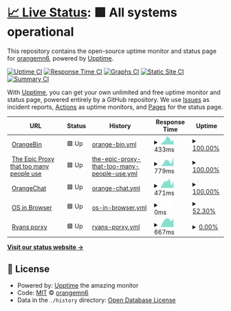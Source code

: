 # [📈 Live Status](https://orangemn6.github.io/uptime-monitor): <!--live status--> **🟩 All systems operational**

This repository contains the open-source uptime monitor and status page for [orangemn6](https://orangemn6.xyz), powered by [Upptime](https://github.com/upptime/upptime).

[![Uptime CI](https://github.com/orangemn6/uptime-monitor/workflows/Uptime%20CI/badge.svg)](https://github.com/orangemn6/uptime-monitor/actions?query=workflow%3A%22Uptime+CI%22)
[![Response Time CI](https://github.com/orangemn6/uptime-monitor/workflows/Response%20Time%20CI/badge.svg)](https://github.com/orangemn6/uptime-monitor/actions?query=workflow%3A%22Response+Time+CI%22)
[![Graphs CI](https://github.com/orangemn6/uptime-monitor/workflows/Graphs%20CI/badge.svg)](https://github.com/orangemn6/uptime-monitor/actions?query=workflow%3A%22Graphs+CI%22)
[![Static Site CI](https://github.com/orangemn6/uptime-monitor/workflows/Static%20Site%20CI/badge.svg)](https://github.com/orangemn6/uptime-monitor/actions?query=workflow%3A%22Static+Site+CI%22)
[![Summary CI](https://github.com/orangemn6/uptime-monitor/workflows/Summary%20CI/badge.svg)](https://github.com/orangemn6/uptime-monitor/actions?query=workflow%3A%22Summary+CI%22)

With [Upptime](https://upptime.js.org), you can get your own unlimited and free uptime monitor and status page, powered entirely by a GitHub repository. We use [Issues](https://github.com/orangemn6/uptime-monitor/issues) as incident reports, [Actions](https://github.com/orangemn6/uptime-monitor/actions) as uptime monitors, and [Pages](https://orangemn6.github.io/uptime-monitor) for the status page.

<!--start: status pages-->
<!-- This summary is generated by Upptime (https://github.com/upptime/upptime) -->
<!-- Do not edit this manually, your changes will be overwritten -->
<!-- prettier-ignore -->
| URL | Status | History | Response Time | Uptime |
| --- | ------ | ------- | ------------- | ------ |
| <img alt="" src="https://favicons.githubusercontent.com/bin.orangemn6.xyz" height="13"> [OrangeBin](https://bin.orangemn6.xyz) | 🟩 Up | [orange-bin.yml](https://github.com/orangemn6/uptime-monitor/commits/HEAD/history/orange-bin.yml) | <details><summary><img alt="Response time graph" src="./graphs/orange-bin/response-time-week.png" height="20"> 433ms</summary><br><a href="https://status.orangemn6.xyz/history/orange-bin"><img alt="Response time 1306" src="https://img.shields.io/endpoint?url=https%3A%2F%2Fraw.githubusercontent.com%2Forangemn6%2Fuptime-monitor%2FHEAD%2Fapi%2Forange-bin%2Fresponse-time.json"></a><br><a href="https://status.orangemn6.xyz/history/orange-bin"><img alt="24-hour response time 411" src="https://img.shields.io/endpoint?url=https%3A%2F%2Fraw.githubusercontent.com%2Forangemn6%2Fuptime-monitor%2FHEAD%2Fapi%2Forange-bin%2Fresponse-time-day.json"></a><br><a href="https://status.orangemn6.xyz/history/orange-bin"><img alt="7-day response time 433" src="https://img.shields.io/endpoint?url=https%3A%2F%2Fraw.githubusercontent.com%2Forangemn6%2Fuptime-monitor%2FHEAD%2Fapi%2Forange-bin%2Fresponse-time-week.json"></a><br><a href="https://status.orangemn6.xyz/history/orange-bin"><img alt="30-day response time 1549" src="https://img.shields.io/endpoint?url=https%3A%2F%2Fraw.githubusercontent.com%2Forangemn6%2Fuptime-monitor%2FHEAD%2Fapi%2Forange-bin%2Fresponse-time-month.json"></a><br><a href="https://status.orangemn6.xyz/history/orange-bin"><img alt="1-year response time 1306" src="https://img.shields.io/endpoint?url=https%3A%2F%2Fraw.githubusercontent.com%2Forangemn6%2Fuptime-monitor%2FHEAD%2Fapi%2Forange-bin%2Fresponse-time-year.json"></a></details> | <details><summary><a href="https://status.orangemn6.xyz/history/orange-bin">100.00%</a></summary><a href="https://status.orangemn6.xyz/history/orange-bin"><img alt="All-time uptime 88.27%" src="https://img.shields.io/endpoint?url=https%3A%2F%2Fraw.githubusercontent.com%2Forangemn6%2Fuptime-monitor%2FHEAD%2Fapi%2Forange-bin%2Fuptime.json"></a><br><a href="https://status.orangemn6.xyz/history/orange-bin"><img alt="24-hour uptime 100.00%" src="https://img.shields.io/endpoint?url=https%3A%2F%2Fraw.githubusercontent.com%2Forangemn6%2Fuptime-monitor%2FHEAD%2Fapi%2Forange-bin%2Fuptime-day.json"></a><br><a href="https://status.orangemn6.xyz/history/orange-bin"><img alt="7-day uptime 100.00%" src="https://img.shields.io/endpoint?url=https%3A%2F%2Fraw.githubusercontent.com%2Forangemn6%2Fuptime-monitor%2FHEAD%2Fapi%2Forange-bin%2Fuptime-week.json"></a><br><a href="https://status.orangemn6.xyz/history/orange-bin"><img alt="30-day uptime 96.33%" src="https://img.shields.io/endpoint?url=https%3A%2F%2Fraw.githubusercontent.com%2Forangemn6%2Fuptime-monitor%2FHEAD%2Fapi%2Forange-bin%2Fuptime-month.json"></a><br><a href="https://status.orangemn6.xyz/history/orange-bin"><img alt="1-year uptime 88.27%" src="https://img.shields.io/endpoint?url=https%3A%2F%2Fraw.githubusercontent.com%2Forangemn6%2Fuptime-monitor%2FHEAD%2Fapi%2Forange-bin%2Fuptime-year.json"></a></details>
| <img alt="" src="https://favicons.githubusercontent.com/68656e647279646564.cf" height="13"> [The Epic Proxy that too many people use](https://68656e647279646564.cf/) | 🟩 Up | [the-epic-proxy-that-too-many-people-use.yml](https://github.com/orangemn6/uptime-monitor/commits/HEAD/history/the-epic-proxy-that-too-many-people-use.yml) | <details><summary><img alt="Response time graph" src="./graphs/the-epic-proxy-that-too-many-people-use/response-time-week.png" height="20"> 779ms</summary><br><a href="https://status.orangemn6.xyz/history/the-epic-proxy-that-too-many-people-use"><img alt="Response time 1188" src="https://img.shields.io/endpoint?url=https%3A%2F%2Fraw.githubusercontent.com%2Forangemn6%2Fuptime-monitor%2FHEAD%2Fapi%2Fthe-epic-proxy-that-too-many-people-use%2Fresponse-time.json"></a><br><a href="https://status.orangemn6.xyz/history/the-epic-proxy-that-too-many-people-use"><img alt="24-hour response time 1377" src="https://img.shields.io/endpoint?url=https%3A%2F%2Fraw.githubusercontent.com%2Forangemn6%2Fuptime-monitor%2FHEAD%2Fapi%2Fthe-epic-proxy-that-too-many-people-use%2Fresponse-time-day.json"></a><br><a href="https://status.orangemn6.xyz/history/the-epic-proxy-that-too-many-people-use"><img alt="7-day response time 779" src="https://img.shields.io/endpoint?url=https%3A%2F%2Fraw.githubusercontent.com%2Forangemn6%2Fuptime-monitor%2FHEAD%2Fapi%2Fthe-epic-proxy-that-too-many-people-use%2Fresponse-time-week.json"></a><br><a href="https://status.orangemn6.xyz/history/the-epic-proxy-that-too-many-people-use"><img alt="30-day response time 1252" src="https://img.shields.io/endpoint?url=https%3A%2F%2Fraw.githubusercontent.com%2Forangemn6%2Fuptime-monitor%2FHEAD%2Fapi%2Fthe-epic-proxy-that-too-many-people-use%2Fresponse-time-month.json"></a><br><a href="https://status.orangemn6.xyz/history/the-epic-proxy-that-too-many-people-use"><img alt="1-year response time 1188" src="https://img.shields.io/endpoint?url=https%3A%2F%2Fraw.githubusercontent.com%2Forangemn6%2Fuptime-monitor%2FHEAD%2Fapi%2Fthe-epic-proxy-that-too-many-people-use%2Fresponse-time-year.json"></a></details> | <details><summary><a href="https://status.orangemn6.xyz/history/the-epic-proxy-that-too-many-people-use">100.00%</a></summary><a href="https://status.orangemn6.xyz/history/the-epic-proxy-that-too-many-people-use"><img alt="All-time uptime 71.41%" src="https://img.shields.io/endpoint?url=https%3A%2F%2Fraw.githubusercontent.com%2Forangemn6%2Fuptime-monitor%2FHEAD%2Fapi%2Fthe-epic-proxy-that-too-many-people-use%2Fuptime.json"></a><br><a href="https://status.orangemn6.xyz/history/the-epic-proxy-that-too-many-people-use"><img alt="24-hour uptime 100.00%" src="https://img.shields.io/endpoint?url=https%3A%2F%2Fraw.githubusercontent.com%2Forangemn6%2Fuptime-monitor%2FHEAD%2Fapi%2Fthe-epic-proxy-that-too-many-people-use%2Fuptime-day.json"></a><br><a href="https://status.orangemn6.xyz/history/the-epic-proxy-that-too-many-people-use"><img alt="7-day uptime 100.00%" src="https://img.shields.io/endpoint?url=https%3A%2F%2Fraw.githubusercontent.com%2Forangemn6%2Fuptime-monitor%2FHEAD%2Fapi%2Fthe-epic-proxy-that-too-many-people-use%2Fuptime-week.json"></a><br><a href="https://status.orangemn6.xyz/history/the-epic-proxy-that-too-many-people-use"><img alt="30-day uptime 81.57%" src="https://img.shields.io/endpoint?url=https%3A%2F%2Fraw.githubusercontent.com%2Forangemn6%2Fuptime-monitor%2FHEAD%2Fapi%2Fthe-epic-proxy-that-too-many-people-use%2Fuptime-month.json"></a><br><a href="https://status.orangemn6.xyz/history/the-epic-proxy-that-too-many-people-use"><img alt="1-year uptime 71.41%" src="https://img.shields.io/endpoint?url=https%3A%2F%2Fraw.githubusercontent.com%2Forangemn6%2Fuptime-monitor%2FHEAD%2Fapi%2Fthe-epic-proxy-that-too-many-people-use%2Fuptime-year.json"></a></details>
| <img alt="" src="https://favicons.githubusercontent.com/chat.orangemn6.xyz" height="13"> [OrangeChat](https://chat.orangemn6.xyz) | 🟩 Up | [orange-chat.yml](https://github.com/orangemn6/uptime-monitor/commits/HEAD/history/orange-chat.yml) | <details><summary><img alt="Response time graph" src="./graphs/orange-chat/response-time-week.png" height="20"> 471ms</summary><br><a href="https://status.orangemn6.xyz/history/orange-chat"><img alt="Response time 2829" src="https://img.shields.io/endpoint?url=https%3A%2F%2Fraw.githubusercontent.com%2Forangemn6%2Fuptime-monitor%2FHEAD%2Fapi%2Forange-chat%2Fresponse-time.json"></a><br><a href="https://status.orangemn6.xyz/history/orange-chat"><img alt="24-hour response time 517" src="https://img.shields.io/endpoint?url=https%3A%2F%2Fraw.githubusercontent.com%2Forangemn6%2Fuptime-monitor%2FHEAD%2Fapi%2Forange-chat%2Fresponse-time-day.json"></a><br><a href="https://status.orangemn6.xyz/history/orange-chat"><img alt="7-day response time 471" src="https://img.shields.io/endpoint?url=https%3A%2F%2Fraw.githubusercontent.com%2Forangemn6%2Fuptime-monitor%2FHEAD%2Fapi%2Forange-chat%2Fresponse-time-week.json"></a><br><a href="https://status.orangemn6.xyz/history/orange-chat"><img alt="30-day response time 2870" src="https://img.shields.io/endpoint?url=https%3A%2F%2Fraw.githubusercontent.com%2Forangemn6%2Fuptime-monitor%2FHEAD%2Fapi%2Forange-chat%2Fresponse-time-month.json"></a><br><a href="https://status.orangemn6.xyz/history/orange-chat"><img alt="1-year response time 2829" src="https://img.shields.io/endpoint?url=https%3A%2F%2Fraw.githubusercontent.com%2Forangemn6%2Fuptime-monitor%2FHEAD%2Fapi%2Forange-chat%2Fresponse-time-year.json"></a></details> | <details><summary><a href="https://status.orangemn6.xyz/history/orange-chat">100.00%</a></summary><a href="https://status.orangemn6.xyz/history/orange-chat"><img alt="All-time uptime 90.63%" src="https://img.shields.io/endpoint?url=https%3A%2F%2Fraw.githubusercontent.com%2Forangemn6%2Fuptime-monitor%2FHEAD%2Fapi%2Forange-chat%2Fuptime.json"></a><br><a href="https://status.orangemn6.xyz/history/orange-chat"><img alt="24-hour uptime 100.00%" src="https://img.shields.io/endpoint?url=https%3A%2F%2Fraw.githubusercontent.com%2Forangemn6%2Fuptime-monitor%2FHEAD%2Fapi%2Forange-chat%2Fuptime-day.json"></a><br><a href="https://status.orangemn6.xyz/history/orange-chat"><img alt="7-day uptime 100.00%" src="https://img.shields.io/endpoint?url=https%3A%2F%2Fraw.githubusercontent.com%2Forangemn6%2Fuptime-monitor%2FHEAD%2Fapi%2Forange-chat%2Fuptime-week.json"></a><br><a href="https://status.orangemn6.xyz/history/orange-chat"><img alt="30-day uptime 88.22%" src="https://img.shields.io/endpoint?url=https%3A%2F%2Fraw.githubusercontent.com%2Forangemn6%2Fuptime-monitor%2FHEAD%2Fapi%2Forange-chat%2Fuptime-month.json"></a><br><a href="https://status.orangemn6.xyz/history/orange-chat"><img alt="1-year uptime 90.63%" src="https://img.shields.io/endpoint?url=https%3A%2F%2Fraw.githubusercontent.com%2Forangemn6%2Fuptime-monitor%2FHEAD%2Fapi%2Forange-chat%2Fuptime-year.json"></a></details>
| <img alt="" src="https://favicons.githubusercontent.com/genow.cf" height="13"> [OS in Browser](https://genow.cf) | 🟩 Up | [os-in-browser.yml](https://github.com/orangemn6/uptime-monitor/commits/HEAD/history/os-in-browser.yml) | <details><summary><img alt="Response time graph" src="./graphs/os-in-browser/response-time-week.png" height="20"> 0ms</summary><br><a href="https://status.orangemn6.xyz/history/os-in-browser"><img alt="Response time 0" src="https://img.shields.io/endpoint?url=https%3A%2F%2Fraw.githubusercontent.com%2Forangemn6%2Fuptime-monitor%2FHEAD%2Fapi%2Fos-in-browser%2Fresponse-time.json"></a><br><a href="https://status.orangemn6.xyz/history/os-in-browser"><img alt="24-hour response time 0" src="https://img.shields.io/endpoint?url=https%3A%2F%2Fraw.githubusercontent.com%2Forangemn6%2Fuptime-monitor%2FHEAD%2Fapi%2Fos-in-browser%2Fresponse-time-day.json"></a><br><a href="https://status.orangemn6.xyz/history/os-in-browser"><img alt="7-day response time 0" src="https://img.shields.io/endpoint?url=https%3A%2F%2Fraw.githubusercontent.com%2Forangemn6%2Fuptime-monitor%2FHEAD%2Fapi%2Fos-in-browser%2Fresponse-time-week.json"></a><br><a href="https://status.orangemn6.xyz/history/os-in-browser"><img alt="30-day response time 0" src="https://img.shields.io/endpoint?url=https%3A%2F%2Fraw.githubusercontent.com%2Forangemn6%2Fuptime-monitor%2FHEAD%2Fapi%2Fos-in-browser%2Fresponse-time-month.json"></a><br><a href="https://status.orangemn6.xyz/history/os-in-browser"><img alt="1-year response time 0" src="https://img.shields.io/endpoint?url=https%3A%2F%2Fraw.githubusercontent.com%2Forangemn6%2Fuptime-monitor%2FHEAD%2Fapi%2Fos-in-browser%2Fresponse-time-year.json"></a></details> | <details><summary><a href="https://status.orangemn6.xyz/history/os-in-browser">52.30%</a></summary><a href="https://status.orangemn6.xyz/history/os-in-browser"><img alt="All-time uptime 90.78%" src="https://img.shields.io/endpoint?url=https%3A%2F%2Fraw.githubusercontent.com%2Forangemn6%2Fuptime-monitor%2FHEAD%2Fapi%2Fos-in-browser%2Fuptime.json"></a><br><a href="https://status.orangemn6.xyz/history/os-in-browser"><img alt="24-hour uptime 0.00%" src="https://img.shields.io/endpoint?url=https%3A%2F%2Fraw.githubusercontent.com%2Forangemn6%2Fuptime-monitor%2FHEAD%2Fapi%2Fos-in-browser%2Fuptime-day.json"></a><br><a href="https://status.orangemn6.xyz/history/os-in-browser"><img alt="7-day uptime 52.30%" src="https://img.shields.io/endpoint?url=https%3A%2F%2Fraw.githubusercontent.com%2Forangemn6%2Fuptime-monitor%2FHEAD%2Fapi%2Fos-in-browser%2Fuptime-week.json"></a><br><a href="https://status.orangemn6.xyz/history/os-in-browser"><img alt="30-day uptime 86.19%" src="https://img.shields.io/endpoint?url=https%3A%2F%2Fraw.githubusercontent.com%2Forangemn6%2Fuptime-monitor%2FHEAD%2Fapi%2Fos-in-browser%2Fuptime-month.json"></a><br><a href="https://status.orangemn6.xyz/history/os-in-browser"><img alt="1-year uptime 90.78%" src="https://img.shields.io/endpoint?url=https%3A%2F%2Fraw.githubusercontent.com%2Forangemn6%2Fuptime-monitor%2FHEAD%2Fapi%2Fos-in-browser%2Fuptime-year.json"></a></details>
| <img alt="" src="https://favicons.githubusercontent.com/ryanlovesschool.gq" height="13"> [Ryans porxy](https://ryanlovesschool.gq) | 🟩 Up | [ryans-porxy.yml](https://github.com/orangemn6/uptime-monitor/commits/HEAD/history/ryans-porxy.yml) | <details><summary><img alt="Response time graph" src="./graphs/ryans-porxy/response-time-week.png" height="20"> 667ms</summary><br><a href="https://status.orangemn6.xyz/history/ryans-porxy"><img alt="Response time 2144" src="https://img.shields.io/endpoint?url=https%3A%2F%2Fraw.githubusercontent.com%2Forangemn6%2Fuptime-monitor%2FHEAD%2Fapi%2Fryans-porxy%2Fresponse-time.json"></a><br><a href="https://status.orangemn6.xyz/history/ryans-porxy"><img alt="24-hour response time 723" src="https://img.shields.io/endpoint?url=https%3A%2F%2Fraw.githubusercontent.com%2Forangemn6%2Fuptime-monitor%2FHEAD%2Fapi%2Fryans-porxy%2Fresponse-time-day.json"></a><br><a href="https://status.orangemn6.xyz/history/ryans-porxy"><img alt="7-day response time 667" src="https://img.shields.io/endpoint?url=https%3A%2F%2Fraw.githubusercontent.com%2Forangemn6%2Fuptime-monitor%2FHEAD%2Fapi%2Fryans-porxy%2Fresponse-time-week.json"></a><br><a href="https://status.orangemn6.xyz/history/ryans-porxy"><img alt="30-day response time 1918" src="https://img.shields.io/endpoint?url=https%3A%2F%2Fraw.githubusercontent.com%2Forangemn6%2Fuptime-monitor%2FHEAD%2Fapi%2Fryans-porxy%2Fresponse-time-month.json"></a><br><a href="https://status.orangemn6.xyz/history/ryans-porxy"><img alt="1-year response time 2144" src="https://img.shields.io/endpoint?url=https%3A%2F%2Fraw.githubusercontent.com%2Forangemn6%2Fuptime-monitor%2FHEAD%2Fapi%2Fryans-porxy%2Fresponse-time-year.json"></a></details> | <details><summary><a href="https://status.orangemn6.xyz/history/ryans-porxy">0.00%</a></summary><a href="https://status.orangemn6.xyz/history/ryans-porxy"><img alt="All-time uptime 54.55%" src="https://img.shields.io/endpoint?url=https%3A%2F%2Fraw.githubusercontent.com%2Forangemn6%2Fuptime-monitor%2FHEAD%2Fapi%2Fryans-porxy%2Fuptime.json"></a><br><a href="https://status.orangemn6.xyz/history/ryans-porxy"><img alt="24-hour uptime 0.00%" src="https://img.shields.io/endpoint?url=https%3A%2F%2Fraw.githubusercontent.com%2Forangemn6%2Fuptime-monitor%2FHEAD%2Fapi%2Fryans-porxy%2Fuptime-day.json"></a><br><a href="https://status.orangemn6.xyz/history/ryans-porxy"><img alt="7-day uptime 0.00%" src="https://img.shields.io/endpoint?url=https%3A%2F%2Fraw.githubusercontent.com%2Forangemn6%2Fuptime-monitor%2FHEAD%2Fapi%2Fryans-porxy%2Fuptime-week.json"></a><br><a href="https://status.orangemn6.xyz/history/ryans-porxy"><img alt="30-day uptime 51.66%" src="https://img.shields.io/endpoint?url=https%3A%2F%2Fraw.githubusercontent.com%2Forangemn6%2Fuptime-monitor%2FHEAD%2Fapi%2Fryans-porxy%2Fuptime-month.json"></a><br><a href="https://status.orangemn6.xyz/history/ryans-porxy"><img alt="1-year uptime 54.55%" src="https://img.shields.io/endpoint?url=https%3A%2F%2Fraw.githubusercontent.com%2Forangemn6%2Fuptime-monitor%2FHEAD%2Fapi%2Fryans-porxy%2Fuptime-year.json"></a></details>

<!--end: status pages-->

[**Visit our status website →**](https://orangemn6.github.io/uptime-monitor)

## 📄 License

- Powered by: [Upptime](https://github.com/upptime/upptime) the amazing monitor
- Code: [MIT](./LICENSE) © [orangemn6](https://orangemn6.xyz)
- Data in the `./history` directory: [Open Database License](https://opendatacommons.org/licenses/odbl/1-0/)
